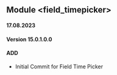 ## Module <field_timepicker>

#### 17.08.2023
#### Version 15.0.1.0.0
#### ADD
 - Initial Commit for Field Time Picker
